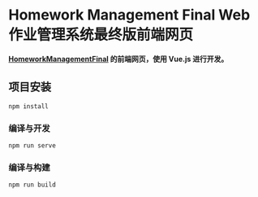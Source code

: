 # Homework Management Final Web 作业管理系统最终版前端网页

**[HomeworkManagementFinal](https://github.com/dongshunyao/HomeworkManagementFinal) 的前端网页，使用 Vue.js 进行开发。**

## 项目安装

```shell
npm install
```

### 编译与开发

```shell
npm run serve
```

### 编译与构建

```shell
npm run build
```

